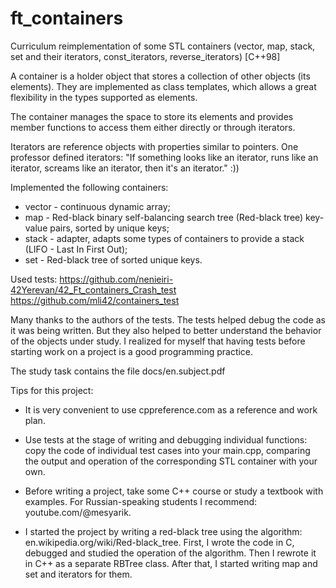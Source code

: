 # ft_containers

Curriculum reimplementation of some STL containers (vector, map, stack, set and their iterators, const_iterators, reverse_iterators) [C++98]

A container is a holder object that stores a collection of other objects (its elements).
They are implemented as class templates, which allows a great flexibility in the types supported as elements.

The container manages the space to store its elements and provides member functions to access them either directly or through iterators.

Iterators are reference objects with properties similar to pointers. One professor defined iterators: "If something looks like an iterator, runs like an iterator, screams like an iterator, then it's an iterator." :))

Implemented the following containers:
- vector - continuous dynamic array;
- map - Red-black binary self-balancing search tree (Red-black tree) key-value pairs, sorted by unique keys;
- stack - adapter, adapts some types of containers to provide a stack (LIFO - Last In First Out);
- set - Red-black tree of sorted unique keys.

Used tests:
https://github.com/nenieiri-42Yerevan/42_Ft_containers_Crash_test
https://github.com/mli42/containers_test

Many thanks to the authors of the tests. The tests helped debug the code as it was being written. But they also helped to better understand the behavior of the objects under study. I realized for myself that having tests before starting work on a project is a good programming practice.

The study task contains the file docs/en.subject.pdf

Tips for this project:

- It is very convenient to use cppreference.com as a reference and work plan.

- Use tests at the stage of writing and debugging individual functions: copy the code of individual test cases into your main.cpp, comparing the output and operation of the corresponding STL container with your own.

- Before writing a project, take some C++ course or study a textbook with examples. For Russian-speaking students I recommend: youtube.com/@mesyarik.

- I started the project by writing a red-black tree using the algorithm: en.wikipedia.org/wiki/Red-black_tree. First, I wrote the code in C, debugged and studied the operation of the algorithm. Then I rewrote it in C++ as a separate RBTree class. After that, I started writing map and set and iterators for them.
